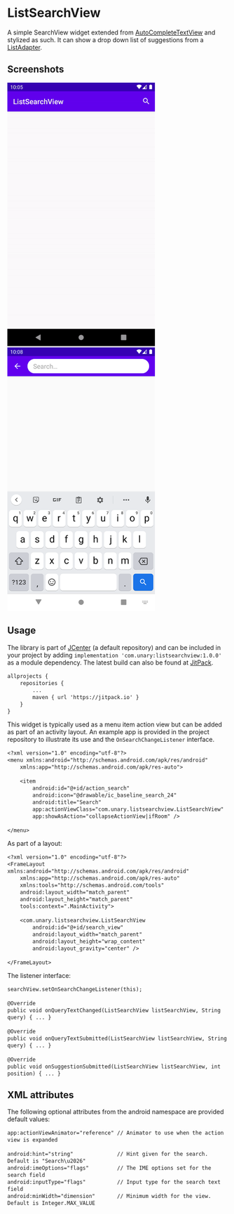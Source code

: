 # ListSearchView
A simple SearchView widget extended from [AutoCompleteTextView](https://developer.android.com/reference/android/widget/AutoCompleteTextView) and stylized as such. It can show a drop down list of suggestions from a [ListAdapter](https://developer.android.com/reference/android/widget/ListAdapter).

## Screenshots
<img src="/art/screenshot-animation.gif" alt="Screenshot" height=600> <img src="/art/screenshot-styled.png" alt="Screenshot" height=600>

## Usage
The library is part of [JCenter](https://bintray.com/rogue/maven/com.unary:listsearchview) (a default repository) and can be included in your project by adding `implementation 'com.unary:listsearchview:1.0.0'` as a module dependency. The latest build can also be found at [JitPack](https://jitpack.io/#com.unary/listsearchview).
```
allprojects {
    repositories {
        ...
        maven { url 'https://jitpack.io' }
    }
}
```
This widget is typically used as a menu item action view but can be added as part of an activity layout. An example app is provided in the project repository to illustrate its use and the `OnSearchChangeListener` interface.
```
<?xml version="1.0" encoding="utf-8"?>
<menu xmlns:android="http://schemas.android.com/apk/res/android"
    xmlns:app="http://schemas.android.com/apk/res-auto">

    <item
        android:id="@+id/action_search"
        android:icon="@drawable/ic_baseline_search_24"
        android:title="Search"
        app:actionViewClass="com.unary.listsearchview.ListSearchView"
        app:showAsAction="collapseActionView|ifRoom" />

</menu>
```
As part of a layout:
```
<?xml version="1.0" encoding="utf-8"?>
<FrameLayout xmlns:android="http://schemas.android.com/apk/res/android"
    xmlns:app="http://schemas.android.com/apk/res-auto"
    xmlns:tools="http://schemas.android.com/tools"
    android:layout_width="match_parent"
    android:layout_height="match_parent"
    tools:context=".MainActivity">

    <com.unary.listsearchview.ListSearchView
        android:id="@+id/search_view"
        android:layout_width="match_parent"
        android:layout_height="wrap_content"
        android:layout_gravity="center" />

</FrameLayout>
```
The listener interface:
```
searchView.setOnSearchChangeListener(this);

@Override
public void onQueryTextChanged(ListSearchView listSearchView, String query) { ... }

@Override
public void onQueryTextSubmitted(ListSearchView listSearchView, String query) { ... }

@Override
public void onSuggestionSubmitted(ListSearchView listSearchView, int position) { ... }
```

## XML attributes
The following optional attributes from the android namespace are provided default values:
```
app:actionViewAnimator="reference" // Animator to use when the action view is expanded

android:hint="string"              // Hint given for the search. Default is "Search\u2026"
android:imeOptions="flags"         // The IME options set for the search field
android:inputType="flags"          // Input type for the search text field
android:minWidth="dimension"       // Minimum width for the view. Default is Integer.MAX_VALUE
```
